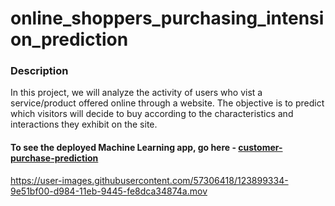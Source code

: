 # online_shoppers_purchasing_intension_prediction

### Description

In this project, we will analyze the activity of users who vist a service/product offered online through a website. 
The objective is to predict which visitors will decide to buy according to the characteristics and interactions they exhibit on the site.

#### To see the deployed Machine Learning app, go here - [customer-purchase-prediction](https://customer-purchase-prediction.herokuapp.com/)



https://user-images.githubusercontent.com/57306418/123899334-9e51bf00-d984-11eb-9445-fe8dca34874a.mov


